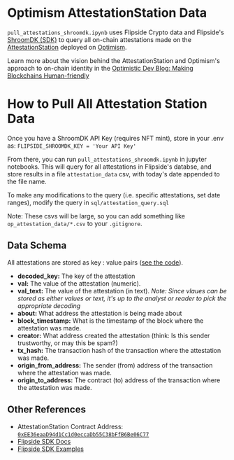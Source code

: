 # Optimism AttestationStation Data
`pull_attestations_shroomdk.ipynb` uses Flipside Crypto data and Flipside's [ShroomDK (SDK)](https://sdk.flipsidecrypto.xyz/shroomdk) to query all on-chain attestations made on the [AttestationStation](https://community.optimism.io/docs/governance/attestation-station/) deployed on [Optimism](https://www.optimism.io/).

Learn more about the vision behind the AttestationStation and Optimism's approach to on-chain identity in the [Optimistic Dev Blog: Making Blockchains Human-friendly](https://dev.optimism.io/making-blockchains-human-friendly/)

# How to Pull All Attestation Station Data
Once you have a ShroomDK API Key (requires NFT mint), store in your .env as:
` FLIPSIDE_SHROOMDK_KEY = 'Your API Key' `

From there, you can run `pull_attestations_shroomdk.ipynb` in jupyter notebooks. This will query for all attestations in Flipside's databse, and store results in a file `attestation_data` csv, with today's date appended to the file name.

To make any modifications to the query (i.e. specific attestations, set date ranges), modify the query in `sql/attestation_query.sql`

Note: These csvs will be large, so you can add something like `op_attestation_data/*.csv` to your `.gitignore`.

## Data Schema
All attestations are stored as key : value pairs ([see the code](https://community.optimism.io/docs/governance/attestation-station/#attestationcreated)).

- **decoded_key:** The key of the attestation
- **val:** The value of the attestation (numeric).
- **val_text:** The value of the attestation (in text).
*Note: Since vlaues can be stored as either values or text, it's up to the analyst or reader to pick the appropriate decoding*
- **about:** What address the attestation is being made about
- **block_timestamp:** What is the timestamp of the block where the attestation was made.
- **creator:** What address created the attestation (think: Is this sender trustworthy, or may this be spam?)
- **tx_hash:** The transaction hash of the transaction where the attestation was made.
- **origin_from_address:** The sender (from) address of the transaction where the attestation was made.
- **origin_to_address:** The contract (to) address of the transaction where the attestation was made.

## Other References
- AttestationStation Contract Address: [`0xEE36eaaD94d1Cc1d0eccaDb55C38bFfB6Be06C77`](https://optimistic.etherscan.io/address/0xEE36eaaD94d1Cc1d0eccaDb55C38bFfB6Be06C77)
- [Flipside SDK Docs](https://docs.flipsidecrypto.com/shroomdk-sdk/get-started)
- [Flipside SDK Examples](https://github.com/FlipsideCrypto/sdk)
